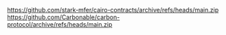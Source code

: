 https://github.com/stark-mfer/cairo-contracts/archive/refs/heads/main.zip
https://github.com/Carbonable/carbon-protocol/archive/refs/heads/main.zip
